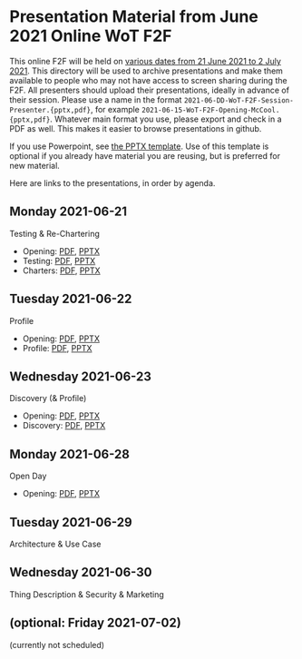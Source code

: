 # Presentation Material from June 2021 Online WoT F2F
This online F2F will be held on
[various dates from 21 June 2021 to 2 July 2021](https://www.w3.org/WoT/IG/wiki/F2F_meeting,_June_2021#Agenda).
This directory will be used to archive presentations and make them available to people
who may not have access to screen sharing during the F2F.
All presenters should upload their presentations, ideally in advance of their session.
Please use a name in the format `2021-06-DD-WoT-F2F-Session-Presenter.{pptx,pdf}`,
for example `2021-06-15-WoT-F2F-Opening-McCool.{pptx,pdf}`.
Whatever main format you use, please export and check in a PDF as well.
This makes it easier to browse presentations in github.

If you use Powerpoint, see 
[the PPTX template](Template-2021-06-DD-WoT-F2F-Session-Presenter.potx).
Use of this template is optional if you already have material you are reusing,
but is preferred for new material.

Here are links to the presentations, in order by agenda.

## Monday 2021-06-21
Testing & Re-Chartering
* Opening:
   [PDF](2021-06-21-WoT-F2F-Opening-McCool.pdf),
   [PPTX](2021-06-21-WoT-F2F-Opening-McCool.pptx)
* Testing:
   [PDF](2021-06-21-WoT-F2F-Testing-McCool.pdf),
   [PPTX](2021-06-21-WoT-F2F-Testing-McCool.pptx)
* Charters:
   [PDF](2021-06-21-WoT-F2F-Charters-McCool.pdf),
   [PPTX](2021-06-21-WoT-F2F-Charters-McCool.pptx)

## Tuesday 2021-06-22
Profile
* Opening:
   [PDF](2021-06-22-WoT-F2F-Opening-McCool.pdf),
   [PPTX](2021-06-22-WoT-F2F-Opening-McCool.pptx)
* Profile:
   [PDF](2021-06-22-WoT-F2F-Profile-Lagally.pdf),
   [PPTX](2021-06-22-WoT-F2F-Opening-Lagally.pptx)
  
## Wednesday 2021-06-23
Discovery (& Profile)
* Opening:
   [PDF](2021-06-23-WoT-F2F-Opening-McCool.pdf),
   [PPTX](2021-06-23-WoT-F2F-Opening-McCool.pptx)
* Discovery:
   [PDF](2021-06-23-WoT-F2F-Discovery-McCool.pdf),
   [PPTX](2021-06-23-WoT-F2F-Discovery-McCool.pptx)

## Monday 2021-06-28
Open Day
* Opening:
   [PDF](2021-06-28-WoT-F2F-Opening-McCool.pdf),
   [PPTX](2021-06-28-WoT-F2F-Opening-McCool.pptx)

## Tuesday 2021-06-29
Architecture & Use Case

## Wednesday 2021-06-30
Thing Description & Security & Marketing

## (optional: Friday 2021-07-02)
(currently not scheduled)
